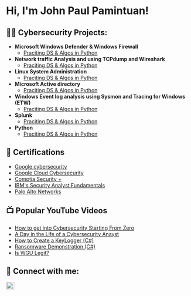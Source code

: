 <h1>Hi, I'm John Paul Pamintuan!

<h2>👨‍💻 Cybersecurity Projects:</h2>

- <b>Microsoft Windows Defender & Windows Firewall</b>
  - [Praciting DS & Algos in Python](https://github.com/joshmadakor1/Algorithms-Practice)
- <b>Network traffic Analysis and using TCPdump and Wireshark</b>
  - [Praciting DS & Algos in Python](https://github.com/joshmadakor1/Algorithms-Practice) 
- <b>Linux System Administration</b>
  - [Praciting DS & Algos in Python](https://github.com/joshmadakor1/Algorithms-Practice)   
- <b>Microsoft Active directory</b>
  - [Praciting DS & Algos in Python](https://github.com/joshmadakor1/Algorithms-Practice)
- <b>Windows Event log analysis using Sysmon and Tracing for Windows (ETW)</b>
  - [Praciting DS & Algos in Python](https://github.com/joshmadakor1/Algorithms-Practice)
- <b>Splunk</b>
  - [Praciting DS & Algos in Python](https://github.com/joshmadakor1/Algorithms-Practice)      
- <b>Python</b>
  - [Praciting DS & Algos in Python](https://github.com/joshmadakor1/Algorithms-Practice)   
<h2>🏅 Certifications </h2>

- [Google cybersecurity](https://www.youtube.com/watch?v=a83ASGn_V_s)
- [Google Cloud Cybersecurity](https://www.youtube.com/watch?v=uHy3oM7NnoU)
- [Comptia Security +](https://www.youtube.com/watch?v=N-L9hklSlNk)
- [IBM's Security Analyst Fundamentals](https://www.youtube.com/watch?v=OfvdQeh79s0)
- [Palo Alto Networks](https://www.youtube.com/watch?v=E2MwRWxDBkA)

<h2>📺 Popular YouTube Videos</h2>

- [How to get into Cybersecurity Starting From Zero](https://www.youtube.com/watch?v=a83ASGn_V_s)
- [A Day in the Life of a Cybersecurity Anayst](https://www.youtube.com/watch?v=uHy3oM7NnoU)
- [How to Create a KeyLogger (C#)](https://www.youtube.com/watch?v=N-L9hklSlNk)
- [Ransomware Demonstration (C#)](https://www.youtube.com/watch?v=OfvdQeh79s0)
- [Is WGU Legit?](https://www.youtube.com/watch?v=E2MwRWxDBkA)

<h2> 🤳 Connect with me:</h2>


[<img align="left" alt="JoshMadakor | LinkedIn" width="22px" src="https://cdn.jsdelivr.net/npm/simple-icons@v3/icons/linkedin.svg" />][linkedin]



[linkedin]: https://linkedin.com/in/johnpaulpamintuan

<!--
**joshmadakor1/joshmadakor1** is a ✨ _special_ ✨ repository because its `README.md` (this file) appears on your GitHub profile.

Here are some ideas to get you started:

- 🔭 I’m currently working on ...
- 🌱 I’m currently learning ...
- 👯 I’m looking to collaborate on ...
- 🤔 I’m looking for help with ...
- 💬 Ask me about ...
- 📫 How to reach me: ...
- 😄 Pronouns: ...
- ⚡ Fun fact: ...
-->
